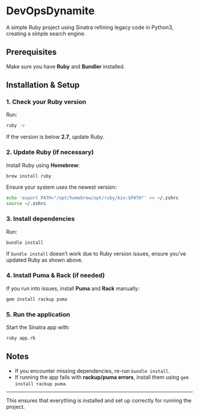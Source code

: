 # DevOpsDynamite

A simple Ruby project using Sinatra refining legacy code in Python3, creating a simple search engine.

## Prerequisites

Make sure you have **Ruby** and **Bundler** installed.

## Installation & Setup

### 1. Check your Ruby version
Run:
```sh
ruby -v
```
If the version is below **2.7**, update Ruby.

### 2. Update Ruby (if necessary)
Install Ruby using **Homebrew**:
```sh
brew install ruby
```
Ensure your system uses the newest version:
```sh
echo 'export PATH="/opt/homebrew/opt/ruby/bin:$PATH"' >> ~/.zshrc
source ~/.zshrc
```

### 3. Install dependencies
Run:
```sh
bundle install
```
If `bundle install` doesn’t work due to Ruby version issues, ensure you've updated Ruby as shown above.

### 4. Install Puma & Rack (if needed)
If you run into issues, install **Puma** and **Rack** manually:
```sh
gem install rackup puma
```

### 5. Run the application
Start the Sinatra app with:
```sh
ruby app.rb
```

## Notes
- If you encounter missing dependencies, re-run `bundle install`.
- If running the app fails with **rackup/puma errors**, install them using `gem install rackup puma`.

---

This ensures that everything is installed and set up correctly for running the project.

